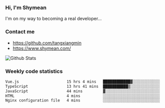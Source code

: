 ### Hi, I'm Shymean

I'm on my way to becoming a real developer...

### Contact me

- <https://github.com/tangxiangmin>
- <https://www.shymean.com/>

![Github Stats](https://github-readme-stats.vercel.app/api?username=tangxiangmin&show_icons=true&theme=dark)


###  Weekly code statistics

<!--START_SECTION:waka-->

```txt
Vue.js                     15 hrs 4 mins   ████████████▓░░░░░░░░░░░░   50.55 %
TypeScript                 13 hrs 41 mins  ███████████▒░░░░░░░░░░░░░   45.91 %
JavaScript                 44 mins         ▓░░░░░░░░░░░░░░░░░░░░░░░░   02.50 %
HTML                       4 mins          ░░░░░░░░░░░░░░░░░░░░░░░░░   00.27 %
Nginx configuration file   4 mins          ░░░░░░░░░░░░░░░░░░░░░░░░░   00.26 %
```

<!--END_SECTION:waka-->